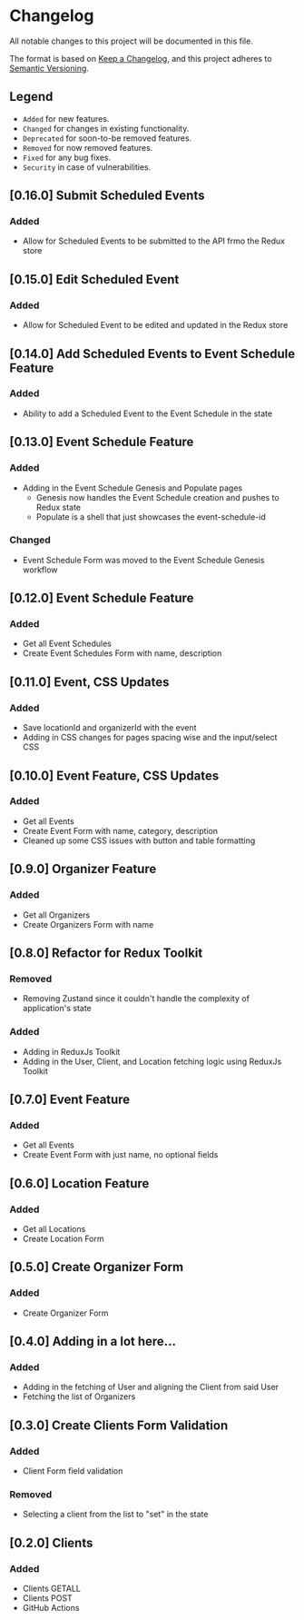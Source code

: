 # Changelog

All notable changes to this project will be documented in this file.

The format is based on [Keep a Changelog](https://keepachangelog.com/en/1.1.0/),
and this project adheres to [Semantic Versioning](https://semver.org/spec/v2.0.0.html).

## Legend

- `Added` for new features.
- `Changed` for changes in existing functionality.
- `Deprecated` for soon-to-be removed features.
- `Removed` for now removed features.
- `Fixed` for any bug fixes.
- `Security` in case of vulnerabilities.

## [0.16.0] Submit Scheduled Events

### Added

- Allow for Scheduled Events to be submitted to the API frmo the Redux store

## [0.15.0] Edit Scheduled Event

### Added

- Allow for Scheduled Event to be edited and updated in the Redux store

## [0.14.0] Add Scheduled Events to Event Schedule Feature

### Added

- Ability to add a Scheduled Event to the Event Schedule in the state

## [0.13.0] Event Schedule Feature

### Added

- Adding in the Event Schedule Genesis and Populate pages
  - Genesis now handles the Event Schedule creation and pushes to Redux state
  - Populate is a shell that just showcases the event-schedule-id

### Changed

- Event Schedule Form was moved to the Event Schedule Genesis workflow

## [0.12.0] Event Schedule Feature

### Added

- Get all Event Schedules
- Create Event Schedules Form with name, description

## [0.11.0] Event, CSS Updates

### Added

- Save locationId and organizerId with the event
- Adding in CSS changes for pages spacing wise and the input/select CSS

## [0.10.0] Event Feature, CSS Updates

### Added

- Get all Events
- Create Event Form with name, category, description
- Cleaned up some CSS issues with button and table formatting

## [0.9.0] Organizer Feature

### Added

- Get all Organizers
- Create Organizers Form with name

## [0.8.0] Refactor for Redux Toolkit

### Removed

- Removing Zustand since it couldn't handle the complexity of application's state

### Added

- Adding in ReduxJs Toolkit
- Adding in the User, Client, and Location fetching logic using ReduxJs Toolkit

## [0.7.0] Event Feature

### Added

- Get all Events
- Create Event Form with just name, no optional fields

## [0.6.0] Location Feature

### Added

- Get all Locations
- Create Location Form

## [0.5.0] Create Organizer Form

### Added

- Create Organizer Form

## [0.4.0] Adding in a lot here...

### Added

- Adding in the fetching of User and aligning the Client from said User
- Fetching the list of Organizers

## [0.3.0] Create Clients Form Validation

### Added

- Client Form field validation

### Removed

- Selecting a client from the list to "set" in the state

## [0.2.0] Clients

### Added

- Clients GETALL
- Clients POST
- GitHub Actions
